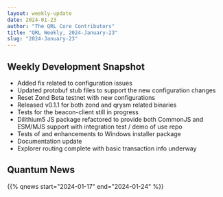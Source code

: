 ```yaml
---
layout: weekly-update
date: 2024-01-23
author: "The QRL Core Contributors"
title: "QRL Weekly, 2024-January-23"
slug: "2024-January-23"
---
```


## Weekly Development Snapshot

- Added fix related to configuration issues
- Updated protobuf stub files to support the new configuration changes
- Reset Zond Beta testnet with new configurations
- Released v0.1.1 for both zond and qrysm related binaries 
- Tests for the beacon-client still in progress
- Dilithium5 JS package refactored to provide both CommonJS and ESM/MJS support with integration test / demo of use repo
- Tests of and enhancements to Windows installer package
- Documentation update
- Explorer routing complete with basic transaction info underway

<!--more-->

## Quantum News

{{% qnews start="2024-01-17" end="2024-01-24" %}}
